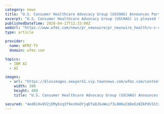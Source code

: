 ```yaml
---
category: news
title: "U.S. Consumer Healthcare Advocacy Group (USCHAG) Announces Partnership with IBM Solutions"
excerpt: "U.S. Consumer Healthcare Advocacy Group (USCHAG) is pleased to announce a formal partnership with IBM Solutions. While the details of the relationship are confidential,"
publishedDateTime: 2020-04-17T12:33:00Z
webUrl: "https://www.wfmz.com/news/pr_newswire/pr_newswire_health/u-s-consumer-healthcare-advocacy-group-uschag-announces-partnership-with-ibm-solutions/article_bd7661a1-ef09-596d-a592-242638e0c699.html"
type: article

provider:
  name: WFMZ-TV
  domain: wfmz.com

topics:
  - IBM AI
  - AI

images:
  - url: "https://bloximages.newyork1.vip.townnews.com/wfmz.com/content/tncms/assets/v3/editorial/a/a7/aa72f18e-94ce-57c4-bfae-e17bf137f5eb/5e99a8d765877.image.jpg?resize=300%2C400"
    width: 300
    height: 400
    title: "U.S. Consumer Healthcare Advocacy Group (USCHAG) Announces Partnership with IBM Solutions"

secured: "4ed8iHvOV2jEMy6zq3f9xcHoOYjqEfaQJGxWuif3L8H6uCbDeEz8ZkPdV31tzBYhwGK1JAEcYGfiuu4xrn1gTGsHHbgsLDXx7jEickEmQNBrciYqGLJO8308ieIJsffjQ9RHegKdfcxBQnSeUH/Tv3k6CB2HCvtvgwjDKssL45PecFIcoZxaM91WBDBUA2PGh1sogmxoqo3biuvi1dEhgsaQGaGi/QbrDaquQK+bkWtJCA9viMDnwAFqEWkiY+5rI7uOCmd91m/oBduUbM+bpp1HHr3F99lUnAMssOQO/7qlqrIcmhRJ0gEvDyxSbeBVfpjMsdaCDd43dM98GCAGYmV26fxg31t0l8KzbQDqt3RgD1ShJq4t1bSLKLXXqRu5GsFro6DzF43npZ0+XnuJ7GyZTL6mbGtx/HAsLmo9vJz1KnaVXDQ7fXY5W7a8yFyRsHcjsb7O5+j1XP9FGpfp9F8cy4jcKRHjFKSn5VH4UAQ=;OzV7n8Wwt6LAfAcr59xOBg=="
---
```


